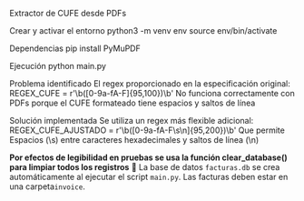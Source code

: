 Extractor de CUFE desde PDFs

Crear y activar el entorno
python3 -m venv env
source env/bin/activate

Dependencias
pip install PyMuPDF

Ejecución
python main.py

Problema identificado
El regex proporcionado en la especificación original:
REGEX_CUFE = r'\b([0-9a-fA-F]{95,100})\b'
No funciona correctamente con PDFs porque el CUFE formateado tiene espacios y saltos de línea

Solución implementada
Se utiliza un regex más flexible adicional:
REGEX_CUFE_AJUSTADO = r'\b([0-9a-fA-F\s\n]{95,200})\b'
Que permite Espacios (\s) entre caracteres hexadecimales y saltos de línea (\n)

**Por efectos de legibilidad en pruebas se usa la función clear_database() para limpiar todos los registros**
💾 La base de datos `facturas.db` se crea automáticamente al ejecutar el script `main.py`.
Las facturas deben estar en una carpeta`invoice`.
